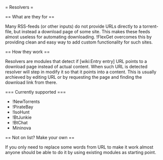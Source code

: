 = Resolvers =

== What are they for ==

Many RSS-feeds (or other inputs) do not provide URLs directly to a torrent-file, but instead a download page of some site. This makes these feeds almost useless for automating downloading. !FlexGet overcomes this by providing clean and easy way to add custom functionality for such sites.

== How they work ==

Resolvers are modules that detect if [wiki:Entry entry] URL points to a download page instead of actual content. When such URL is detected resolver will step in modify it so that it points into a content. This is usually archieved by editing URL or by requesting the page and finding the download link from there.

=== Currently supported ===

 * !NewTorrents
 * !PirateBay
 * !IsoHunt
 * !BtJunkie
 * !BtChat
 * Mininova

== Not on list? Make your own ==

If you only need to replace some words from URL to make it work almost anyone should be able to do it by using existing modules as starting point.
